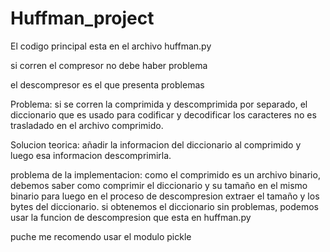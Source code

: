 # Huffman_project

El codigo principal esta en el archivo huffman.py

si corren el compresor no debe haber problema

el descompresor es el que presenta problemas

Problema:
si se corren la comprimida y descomprimida por separado, el diccionario que es usado para codificar y decodificar los caracteres no es trasladado en el archivo comprimido.

Solucion teorica:
añadir la informacion del diccionario al comprimido y luego esa informacion descomprimirla.

problema de la implementacion:
como el comprimido es un archivo binario, debemos saber como comprimir el diccionario y su tamaño en el mismo binario para luego en el proceso de descompresion extraer el tamaño y los bytes del diccionario. si obtenemos el diccionario sin problemas, podemos usar la funcion de descompresion que esta en huffman.py 

puche me recomendo usar el modulo pickle
